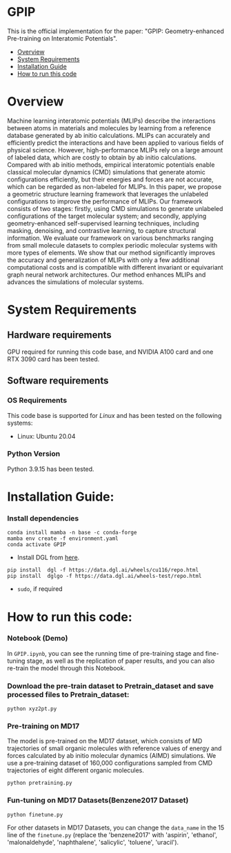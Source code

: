 # GPIP


This is the official implementation for the paper: "GPIP: Geometry-enhanced Pre-training on Interatomic Potentials".


- [Overview](#overview)
- [System Requirements](#system-requirements)
- [Installation Guide](#installation-guide)
- [How to run this code](#how-to-run-this-code)

# Overview
Machine learning interatomic potentials (MLIPs) describe the interactions between atoms in materials and molecules by learning from a reference database generated by ab initio calculations. MLIPs can accurately and efficiently predict the interactions and have been applied to various fields of physical science. However, high-performance MLIPs rely on a large amount of labeled data, which are costly to obtain by ab initio calculations. Compared with ab initio methods, empirical interatomic potentials enable classical molecular dynamics (CMD) simulations that generate atomic configurations efficiently, but their energies and forces are not accurate, which can be regarded as non-labeled for MLIPs. In this paper, we propose a geometric structure learning framework that leverages the unlabeled configurations to improve the performance of MLIPs. Our framework consists of two stages: firstly, using CMD simulations to generate unlabeled configurations of the target molecular system; and secondly, applying geometry-enhanced self-supervised learning techniques, including masking, denoising, and contrastive learning, to capture structural information. We evaluate our framework on various benchmarks ranging from small molecule datasets to complex periodic molecular systems with more types of elements. We show that our method significantly improves the accuracy and generalization of MLIPs with only a few additional computational costs and is compatible with different invariant or equivariant graph neural network architectures. Our method enhances MLIPs and advances the simulations of molecular systems.


# System Requirements
## Hardware requirements

GPU required for running this code base, and NVIDIA A100 card and one RTX 3090 card has been tested.

## Software requirements
### OS Requirements
This code base is supported for *Linux* and has been tested on the following systems:
+ Linux: Ubuntu 20.04

### Python Version

Python 3.9.15 has been tested.

# Installation Guide:

### Install dependencies
```
conda install mamba -n base -c conda-forge
mamba env create -f environment.yaml
conda activate GPIP
```

- Install DGL from [here](https://www.dgl.ai/pages/start.html).
```
pip install  dgl -f https://data.dgl.ai/wheels/cu116/repo.html
pip install  dglgo -f https://data.dgl.ai/wheels-test/repo.html
```

- `sudo`, if required

# How to run this code:

### Notebook (Demo)

In `GPIP.ipynb`, you can see the running time of pre-training stage and fine-tuning stage, as well as the replication of paper results, and you can also re-train the model through this Notebook.

### Download the pre-train dataset to Pretrain_dataset and save processed files to Pretrain_dataset:

```
python xyz2pt.py
```

### Pre-training on MD17

The model is pre-trained on the MD17 dataset, which consists of MD trajectories of small organic molecules with reference values of energy and forces calculated by ab initio molecular dynamics (AIMD) simulations. We use a pre-training dataset of 160,000 configurations sampled from CMD trajectories of eight different organic molecules.

```
python pretraining.py
```

### Fun-tuning on MD17 Datasets(Benzene2017 Dataset)

```
python finetune.py
```

For other datasets in MD17 Datasets, you can change the `data_name` in the 15 line of the `finetune.py` (replace the 'benzene2017' with 'aspirin', 'ethanol', 'malonaldehyde', 'naphthalene', 'salicylic', 'toluene', 'uracil').


